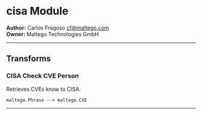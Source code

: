 # cisa Module

**Author:** Carlos Fragoso <cf@maltego.com>
<br/>
**Owner:** Maltego Technologies GmbH

---

## Transforms 

### CISA Check CVE Person

Retrieves CVEs know to CISA.

`maltego.Phrase --> maltego.CVE`

---

